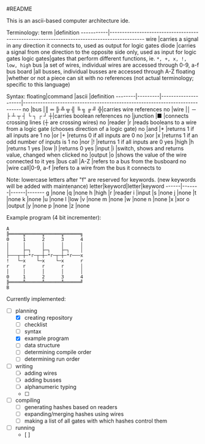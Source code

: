 #README

This is an ascii-based computer architecture ide.

Terminology:
term       |definition
-----------|--------------------------------------------------------------------------------------------
wire       |carries a signal in any direction it connects to, used as output for logic gates
diode      |carries a signal from one direction to the opposite side only, used as input for logic gates
logic gates|gates that perform different functions, ie. `*, +, x, !, low, high`
bus        |a set of wires, individual wires are accessed through 0-9, a-f
bus board  |all busses, individual busses are accessed through A-Z
floating   |whether or not a piece can sit with no references (not actual terminology; specific to this language)


Syntax:
floating|command  |ascii                |definition
--------|---------|---------------------|-----------------------------------------------------------------------------
no      |bus      |║ ═ ╠ ╩ ╦ ╣ ╚ ╗ ╔ ╝ ╬|carries wire references
no      |wire     |│ ─ ├ ┴ ┬ ┤ └ ┐ ┌ ┘ ┼|carries boolean references
no      |junction |■                    |connects crossing lines (┼ are crossing wires)
no      |reader   |r                    |reads booleans to a wire from a logic gate (chooses direction of a logic gate)
no      |and      |\*                   |returns 1 if all inputs are 1
no      |or       |+                    |returns 0 if all inputs are 0 
no      |xor      |x                    |returns 1 if an odd number of inputs is 1
no      |nor      |!                    |returns 1 if all inputs are 0 
yes     |high     |h                    |returns 1
yes     |low      |l                    |returns 0
yes     |input    |i                    |switch, shows and returns value, changed when clicked
no      |output   |o                    |shows the value of the wire connected to it
yes     |bus call |A-Z                  |refers to a bus from the busboard
no      |wire call|0-9, a-f             |refers to a wire from the bus it connects to


Note: lowercase letters after "f" are reserved for keywords. (new keywords will be added with maintenance)
letter|keyword|letter|keyword
------|-------|------|-------
g     |none   |q     |none
h     |high   |r     |reader
i     |input  |s     |none
j     |none   |t     |none
k     |none   |u     |none
l     |low    |v     |none
m     |none   |w     |none
n     |none   |x     |xor
o     |output |y     |none
p     |none   |z     |none


Example program (4 bit incrementer):
```
A
╠═════╦══════╦══════╦══════╗
0     1      2      3      4
│     │      │      │      │
│     ├─┐    ├─┐    ├─┐    │
├───┬─┼─*r─┬─┼─*r─┬─┼─*r───x
!   └─x    └─x    └─x      r
r     r      r      r      │
│     │      │      │      │
0     1      2      3      4
╠═════╩══════╩══════╩══════╝
B
```

Currently implemented:
- [ ] planning
    - [x] creating repository
    - [ ] checklist
    - [ ] syntax
    - [x] example program
    - [ ] data structure
    - [ ] determining compile order
    - [ ] determining run order
- [ ] writing
    - [ ] adding wires
    - [ ] adding busses
    - [ ] alphanumeric typing
    - [ ] 
- [ ] compiling
    - [ ] generating hashes based on readers
    - [ ] expanding/merging hashes using wires
    - [ ] making a list of all gates with which hashes control them
    
- [ ] running
    - [ ] 
